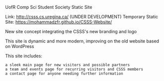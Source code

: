 UofR Comp Sci Student Society Static Site

Link: http://csss.cs.uregina.ca/
(UNDER DEVELOPMENT) Temporary Static Site: https://mohammadzfr.github.io/CSSS-Website/

New site concept integrating the CSSS's new branding and logo

This site is dynamic and more modern, improving on the old website based on WordPress

This site includes:

    a sleek main page for new visitors and possible partners
    a team and events page for recurring visitors and CSSS members
    a contact page for anyone needing further information